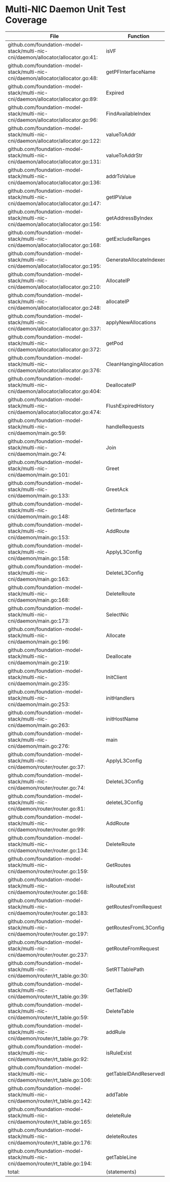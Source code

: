 # Multi-NIC Daemon Unit Test Coverage

File | Function | Coverage 
---|---|---
| github.com/foundation-model-stack/multi-nic-cni/daemon/allocator/allocator.go:41: | isVF | 100.0% |
| github.com/foundation-model-stack/multi-nic-cni/daemon/allocator/allocator.go:48: | getPFInterfaceName | 81.8% |
| github.com/foundation-model-stack/multi-nic-cni/daemon/allocator/allocator.go:89: | Expired | 100.0% |
| github.com/foundation-model-stack/multi-nic-cni/daemon/allocator/allocator.go:96: | FindAvailableIndex | 86.7% |
| github.com/foundation-model-stack/multi-nic-cni/daemon/allocator/allocator.go:122: | valueToAddr | 100.0% |
| github.com/foundation-model-stack/multi-nic-cni/daemon/allocator/allocator.go:131: | valueToAddrStr | 100.0% |
| github.com/foundation-model-stack/multi-nic-cni/daemon/allocator/allocator.go:136: | addrToValue | 100.0% |
| github.com/foundation-model-stack/multi-nic-cni/daemon/allocator/allocator.go:147: | getIPValue | 100.0% |
| github.com/foundation-model-stack/multi-nic-cni/daemon/allocator/allocator.go:156: | getAddressByIndex | 100.0% |
| github.com/foundation-model-stack/multi-nic-cni/daemon/allocator/allocator.go:168: | getExcludeRanges | 93.8% |
| github.com/foundation-model-stack/multi-nic-cni/daemon/allocator/allocator.go:195: | GenerateAllocateIndexes | 100.0% |
| github.com/foundation-model-stack/multi-nic-cni/daemon/allocator/allocator.go:210: | AllocateIP | 77.8% |
| github.com/foundation-model-stack/multi-nic-cni/daemon/allocator/allocator.go:248: | allocateIP | 84.6% |
| github.com/foundation-model-stack/multi-nic-cni/daemon/allocator/allocator.go:337: | applyNewAllocations | 73.7% |
| github.com/foundation-model-stack/multi-nic-cni/daemon/allocator/allocator.go:372: | getPod | 100.0% |
| github.com/foundation-model-stack/multi-nic-cni/daemon/allocator/allocator.go:376: | CleanHangingAllocation | 82.4% |
| github.com/foundation-model-stack/multi-nic-cni/daemon/allocator/allocator.go:404: | DeallocateIP | 82.9% |
| github.com/foundation-model-stack/multi-nic-cni/daemon/allocator/allocator.go:474: | FlushExpiredHistory | 100.0% |
| github.com/foundation-model-stack/multi-nic-cni/daemon/main.go:59: | handleRequests | 0.0% |
| github.com/foundation-model-stack/multi-nic-cni/daemon/main.go:74: | Join | 68.8% |
| github.com/foundation-model-stack/multi-nic-cni/daemon/main.go:101: | Greet | 0.0% |
| github.com/foundation-model-stack/multi-nic-cni/daemon/main.go:133: | GreetAck | 66.7% |
| github.com/foundation-model-stack/multi-nic-cni/daemon/main.go:148: | GetInterface | 100.0% |
| github.com/foundation-model-stack/multi-nic-cni/daemon/main.go:153: | AddRoute | 100.0% |
| github.com/foundation-model-stack/multi-nic-cni/daemon/main.go:158: | ApplyL3Config | 100.0% |
| github.com/foundation-model-stack/multi-nic-cni/daemon/main.go:163: | DeleteL3Config | 100.0% |
| github.com/foundation-model-stack/multi-nic-cni/daemon/main.go:168: | DeleteRoute | 100.0% |
| github.com/foundation-model-stack/multi-nic-cni/daemon/main.go:173: | SelectNic | 93.3% |
| github.com/foundation-model-stack/multi-nic-cni/daemon/main.go:196: | Allocate | 93.3% |
| github.com/foundation-model-stack/multi-nic-cni/daemon/main.go:219: | Deallocate | 100.0% |
| github.com/foundation-model-stack/multi-nic-cni/daemon/main.go:235: | InitClient | 0.0% |
| github.com/foundation-model-stack/multi-nic-cni/daemon/main.go:253: | initHandlers | 100.0% |
| github.com/foundation-model-stack/multi-nic-cni/daemon/main.go:263: | initHostName | 87.5% |
| github.com/foundation-model-stack/multi-nic-cni/daemon/main.go:276: | main | 0.0% |
| github.com/foundation-model-stack/multi-nic-cni/daemon/router/router.go:37: | ApplyL3Config | 70.8% |
| github.com/foundation-model-stack/multi-nic-cni/daemon/router/router.go:74: | DeleteL3Config | 100.0% |
| github.com/foundation-model-stack/multi-nic-cni/daemon/router/router.go:81: | deleteL3Config | 81.8% |
| github.com/foundation-model-stack/multi-nic-cni/daemon/router/router.go:99: | AddRoute | 66.7% |
| github.com/foundation-model-stack/multi-nic-cni/daemon/router/router.go:134: | DeleteRoute | 80.0% |
| github.com/foundation-model-stack/multi-nic-cni/daemon/router/router.go:159: | GetRoutes | 100.0% |
| github.com/foundation-model-stack/multi-nic-cni/daemon/router/router.go:168: | isRouteExist | 50.0% |
| github.com/foundation-model-stack/multi-nic-cni/daemon/router/router.go:183: | getRoutesFromRequest | 75.0% |
| github.com/foundation-model-stack/multi-nic-cni/daemon/router/router.go:197: | getRoutesFromL3Config | 71.4% |
| github.com/foundation-model-stack/multi-nic-cni/daemon/router/router.go:237: | getRouteFromRequest | 82.4% |
| github.com/foundation-model-stack/multi-nic-cni/daemon/router/rt_table.go:30: | SetRTTablePath | 100.0% |
| github.com/foundation-model-stack/multi-nic-cni/daemon/router/rt_table.go:39: | GetTableID | 66.7% |
| github.com/foundation-model-stack/multi-nic-cni/daemon/router/rt_table.go:59: | DeleteTable | 64.3% |
| github.com/foundation-model-stack/multi-nic-cni/daemon/router/rt_table.go:79: | addRule | 88.9% |
| github.com/foundation-model-stack/multi-nic-cni/daemon/router/rt_table.go:92: | isRuleExist | 87.5% |
| github.com/foundation-model-stack/multi-nic-cni/daemon/router/rt_table.go:106: | getTableIDAndReservedIDs | 82.6% |
| github.com/foundation-model-stack/multi-nic-cni/daemon/router/rt_table.go:142: | addTable | 92.3% |
| github.com/foundation-model-stack/multi-nic-cni/daemon/router/rt_table.go:165: | deleteRule | 85.7% |
| github.com/foundation-model-stack/multi-nic-cni/daemon/router/rt_table.go:176: | deleteRoutes | 90.9% |
| github.com/foundation-model-stack/multi-nic-cni/daemon/router/rt_table.go:194: | getTableLine | 100.0% |
| total: | (statements) | 74.8% |
